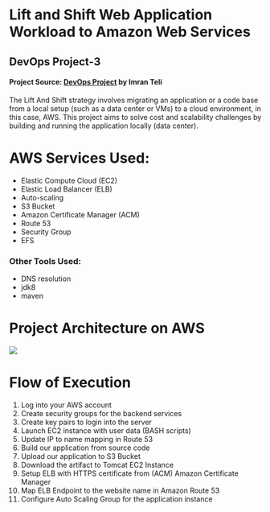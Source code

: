 # Lift and Shift Web Application Workload to Amazon Web Services
## DevOps Project-3
#### Project Source: [DevOps Project](https://www.udemy.com/course/devopsprojects/learn/lecture/23885400#overview) by Imran Teli

The Lift And Shift strategy involves migrating an application or a code base from a local setup (such as a data center or VMs) to a cloud environment, in this case, AWS. This project aims to solve cost and scalability challenges by building and running the application locally (data center). 

# AWS Services Used:

- Elastic Compute Cloud (EC2)  
- Elastic Load Balancer (ELB)
- Auto-scaling
- S3 Bucket
- Amazon Certificate Manager (ACM)
- Route 53
- Security Group
- EFS

### Other Tools Used:
- DNS resolution
- jdk8
- maven

# Project Architecture on AWS

![](https://github.com/Adutoby/DevOps-Projects-AWS/blob/master/Project-3:%20Lift%20And%20Shift%20Web%20Application%20to%20AWS/images/project%20architecturenew.png)

# Flow of Execution
1. Log into your AWS account
2. Create security groups for the backend services
3. Create key pairs to login into the server
4. Launch EC2 instance with user data (BASH scripts)
5. Update IP to name mapping in Route 53
6. Build our application from source code
7. Upload our application to S3 Bucket
8. Download the artifact to Tomcat EC2 Instance
9. Setup ELB with HTTPS certificate from (ACM) Amazon Certificate Manager
10. Map ELB Endpoint to the website name in Amazon Route 53 
11. Configure Auto Scaling Group for the application instance
